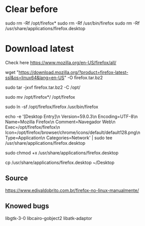 # Clear before
sudo rm -Rf /opt/firefox*
sudo rm -Rf /usr/bin/firefox
sudo rm -Rf /usr/share/applications/firefox.desktop

# Download latest
Check here https://www.mozilla.org/en-US/firefox/all/

wget "https://download.mozilla.org/?product=firefox-latest-ssl&os=linux64&lang=en-US" -O firefox.tar.bz2

sudo tar -jxvf  firefox.tar.bz2 -C /opt/

sudo mv /opt/firefox*/ /opt/firefox

sudo ln -sf /opt/firefox/firefox /usr/bin/firefox

echo -e '[Desktop Entry]\n Version=59.0.3\n Encoding=UTF-8\n Name=Mozilla Firefox\n Comment=Navegador Web\n Exec=/opt/firefox/firefox\n Icon=/opt/firefox/browser/chrome/icons/default/default128.png\n Type=Application\n Categories=Network' | sudo tee /usr/share/applications/firefox.desktop

sudo chmod +x /usr/share/applications/firefox.desktop

cp /usr/share/applications/firefox.desktop ~/Desktop


## Source
https://www.edivaldobrito.com.br/firefox-no-linux-manualmente/

## Knowed bugs
libgtk-3-0
libcairo-gobject2
libatk-adaptor

